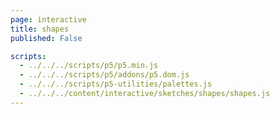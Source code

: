 ```yaml
---
page: interactive
title: shapes
published: False

scripts:
  - ../../../scripts/p5/p5.min.js
  - ../../../scripts/p5/addons/p5.dom.js
  - ../../../scripts/p5-utilities/palettes.js
  - ../../../content/interactive/sketches/shapes/shapes.js
---
```


<div id="sketch" class="pl-5">
  <div id="shapes-holder">
  </div>
</div>
